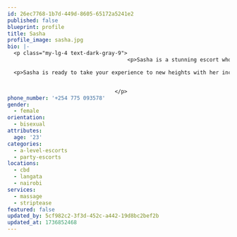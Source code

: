 ```yaml
---
id: 26ec7768-1b7d-449d-8605-65172a5241e2
published: false
blueprint: profile
title: Sasha
profile_image: sasha.jpg
bio: |-
  <p class="my-lg-4 text-dark-gray-9">
                                      <p>Sasha is a stunning escort who knows how to turn heads. With her long  hair, piercing green eyes, and a graceful 5ft6 frame, she&rsquo;s a true vision of beauty. Her 34B bust and petite size 8 figure make her a total knockout, but it&rsquo;s her confident and alluring personality that really sets her apart. Ysa has a way of making you feel like you&rsquo;re the only person in the room, offering a perfect blend of sensuality and charm.</p>

  <p>Sasha is ready to take your experience to new heights with her incredible range of services. She&rsquo;s an expert in <a href="https://www.crushescorts.com/categories/bdsm-escorts/" target="_new">BDSM</a>, <a href="https://www.crushescorts.com/categories/fetish-escorts/" target="_new">fetish</a>, and <a href="https://www.crushescorts.com/categories/role-play-escorts/" target="_new">roleplay</a>, bringing your deepest desires to life with a playful yet commanding touch. If you&rsquo;re looking for an intimate connection, her <a href="https://www.crushescorts.com/categories/gfe-escorts/" target="_new">GFE</a> service will have you feeling pampered and adored. Plus, whether you want a wild night out or a relaxing massage, Ysa&rsquo;s <a href="https://www.crushescorts.com/categories/party-escorts/" target="_new">party escort</a> and <a href="https://www.crushescorts.com/categories/tantric-massage-escorts/" target="_new">tantric massage</a> services will make every moment unforgettable.</p>


                                  </p>
phone_number: '+254 775 093578'
gender:
  - female
orientation:
  - bisexual
attributes:
  age: '23'
categories:
  - a-level-escorts
  - party-escorts
locations:
  - cbd
  - langata
  - nairobi
services:
  - massage
  - striptease
featured: false
updated_by: 5cf982c2-3f3d-452c-a442-19d8bc2bef2b
updated_at: 1736852468
---
```


